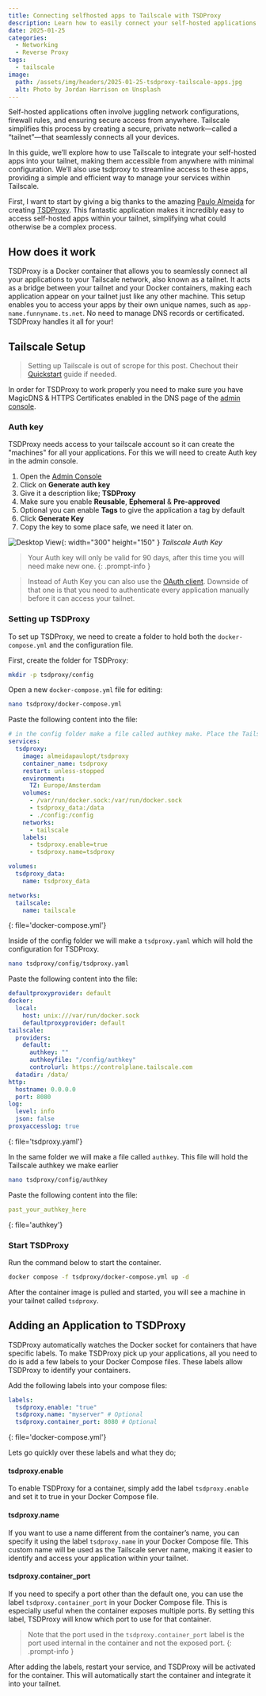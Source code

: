 ```yaml
---
title: Connecting selfhosted apps to Tailscale with TSDProxy
description: Learn how to easily connect your self-hosted applications to your Tailscale network with TSDProxy, simplifying access and management within your tailnet.
date: 2025-01-25
categories:
  - Networking
  - Reverse Proxy
tags:
  - tailscale
image:
  path: /assets/img/headers/2025-01-25-tsdproxy-tailscale-apps.jpg
  alt: Photo by Jordan Harrison on Unsplash
---
```


Self-hosted applications often involve juggling network configurations, firewall rules, and ensuring secure access from anywhere. Tailscale simplifies this process by creating a secure, private network—called a “tailnet”—that seamlessly connects all your devices.

In this guide, we’ll explore how to use Tailscale to integrate your self-hosted apps into your tailnet, making them accessible from anywhere with minimal configuration. We’ll also use tsdproxy to streamline access to these apps, providing a simple and efficient way to manage your services within Tailscale.

First, I want to start by giving a big thanks to the amazing [Paulo Almeida](https://github.com/almeidapaulopt) for creating [TSDProxy](https://github.com/almeidapaulopt/tsdproxy). This fantastic application makes it incredibly easy to access self-hosted apps within your tailnet, simplifying what could otherwise be a complex process.

## How does it work
TSDProxy is a Docker container that allows you to seamlessly connect all your applications to your Tailscale network, also known as a tailnet. It acts as a bridge between your tailnet and your Docker containers, making each application appear on your tailnet just like any other machine. This setup enables you to access your apps by their own unique names, such as `app-name.funnyname.ts.net`. No need to manage DNS records or certificated. TSDProxy handles it all for your!

## Tailscale Setup

> Setting up Tailscale is out of scrope for this post. Chechout their [Quickstart](https://tailscale.com/kb/1017/install) guide if needed.

In order for TSDProxy to work properly you need to make sure you have MagicDNS & HTTPS Certificates enabled in the DNS page of the [admin console](https://login.tailscale.com/admin/dns).

### Auth key

TSDProxy needs access to your tailscale account so it can create the "machines" for all your applications. For this we will need to create Auth key in the admin console. 

1. Open the [Admin Console](https://login.tailscale.com/admin/settings/keys)
2. Click on **Generate auth key**
3. Give it a description like; **TSDProxy**
4. Make sure you enable **Reusable**, **Ephemeral** & **Pre-approved**
5. Optional you can enable **Tags** to give the application a tag by default 
6. Click **Generate Key**
7. Copy the key to some place safe, we need it later on. 

![Desktop View](/assets/img/screenshots/ts-proxy-authkey.png){: width="300" height="150" }
_Tailscale Auth Key_

> Your Auth key will only be valid for 90 days, after this time you will need make new one. 
{: .prompt-info }

> Instead of Auth Key you can also use the [OAuth client](https://almeidapaulopt.github.io/tsdproxy/docs/advanced/tailscale/#oauth). Downside of that one is that you need to authenticate every application manually before it can access your tailnet.

### Setting up TSDProxy

To set up TSDProxy, we need to create a folder to hold both the `docker-compose.yml` and the configuration file.

First, create the folder for TSDProxy:
```bash
mkdir -p tsdproxy/config
```

Open a new `docker-compose.yml` file for editing:

```bash
nano tsdproxy/docker-compose.yml
```
Paste the following content into the file:

```yaml
# in the config folder make a file called authkey make. Place the Tailscale authkey there.
services:
  tsdproxy:
    image: almeidapaulopt/tsdproxy
    container_name: tsdproxy
    restart: unless-stopped
    environment:
      TZ: Europe/Amsterdam
    volumes:
      - /var/run/docker.sock:/var/run/docker.sock
      - tsdproxy_data:/data
      - ./config:/config
    networks:
      - tailscale
    labels:
      - tsdproxy.enable=true
      - tsdproxy.name=tsdproxy

volumes:
  tsdproxy_data:
    name: tsdproxy_data

networks:
  tailscale:  
    name: tailscale
```
{: file='docker-compose.yml'}

Inside of the config folder we will make a `tsdproxy.yaml` which will hold the configuration for TSDProxy.

```bash
nano tsdproxy/config/tsdproxy.yaml
```
Paste the following content into the file:

```yaml
defaultproxyprovider: default
docker:
  local:
    host: unix:///var/run/docker.sock
    defaultproxyprovider: default
tailscale:
  providers:
    default:
      authkey: ""
      authkeyfile: "/config/authkey"
      controlurl: https://controlplane.tailscale.com
  datadir: /data/
http:
  hostname: 0.0.0.0
  port: 8080
log:
  level: info
  json: false
proxyaccesslog: true
```
{: file='tsdproxy.yaml'}

In the same folder we will make a file called `authkey`. This file will hold the Tailscale authkey we make earlier 

```bash
nano tsdproxy/config/authkey
```
Paste the following content into the file:

```yaml
past_your_authkey_here
```
{: file='authkey'}

### Start TSDProxy

Run the command below to start the container.

```bash
docker compose -f tsdproxy/docker-compose.yml up -d
```

After the container image is pulled and started, you will see a machine in your tailnet called `tsdproxy`.

## Adding an Application to TSDProxy

TSDProxy automatically watches the Docker socket for containers that have specific labels. To make TSDProxy pick up your applications, all you need to do is add a few labels to your Docker Compose files. These labels allow TSDProxy to identify your containers.

Add the following labels into your compose files:
```yaml
labels:
  tsdproxy.enable: "true"
  tsdproxy.name: "myserver" # Optional
  tsdproxy.container_port: 8080 # Optional
```
{: file='docker-compose.yml'}

Lets go quickly over these labels and what they do;

#### tsdproxy.enable
To enable TSDProxy for a container, simply add the label `tsdproxy.enable` and set it to true in your Docker Compose file. 

#### tsdproxy.name
If you want to use a name different from the container’s name, you can specify it using the label `tsdproxy.name` in your Docker Compose file. This custom name will be used as the Tailscale server name, making it easier to identify and access your application within your tailnet.

#### tsdproxy.container_port
If you need to specify a port other than the default one, you can use the label `tsdproxy.container_port` in your Docker Compose file. This is especially useful when the container exposes multiple ports. By setting this label, TSDProxy will know which port to use for that container.

> Note that the port used in the `tsdproxy.container_port` label is the port used internal in the container and not the exposed port.
{: .prompt-info }

After adding the labels, restart your service, and TSDProxy will be activated for the container. This will automatically start the container and integrate it into your tailnet.
